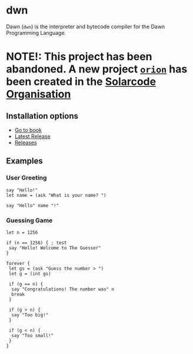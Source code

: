 # dwn

Dawn (`dwn`) is the interpreter and bytecode compiler for the Dawn Programming Language.

# NOTE!: This project has been abandoned. A new project [`orion`](https://github.com/Solarcode-org/orion-lang) has been created in the [Solarcode Organisation](https://github.com/https://github.com/Solarcode-org)

## Installation options

- [Go to book](https://arnabrollin.github.io/dwn-book)
- [Latest Release](https://github.com/ArnabRollin/dwn/release/latest)
- [Releases](https://arnabrollin.github.io/dwn/releases)

## Examples

### User Greeting

```dwn
say "Hello!"
let name = (ask "What is your name? ")

say "Hello" name "!"
```

### Guessing Game

```dwn
let n = 1256

if (n == 1256) { ; test
 say "Hello! Welcome to The Guesser"
}

forever {
 let gs = (ask "Guess the number > ")
 let g = (int gs)

 if (g == n) {
  say "Congratulations! The number was" n
  break
 }

 if (g > n) {
  say "Too big!"
 }

 if (g < n) {
  say "Too small!"
 }
}
```

